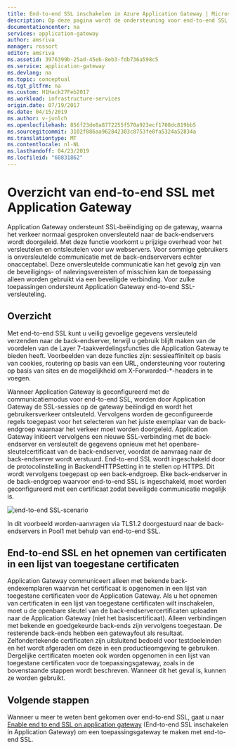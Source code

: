 ```yaml
---
title: End-to-end SSL inschakelen in Azure Application Gateway | Microsoft Docs
description: Op deze pagina wordt de ondersteuning voor end-to-end SSL in Application Gateway beschreven.
documentationcenter: na
services: application-gateway
author: amsriva
manager: rossort
editor: amsriva
ms.assetid: 3976399b-25ad-45eb-8eb3-fdb736a598c5
ms.service: application-gateway
ms.devlang: na
ms.topic: conceptual
ms.tgt_pltfrm: na
ms.custom: H1Hack27Feb2017
ms.workload: infrastructure-services
origin.date: 07/19/2017
ms.date: 04/15/2019
ms.author: v-junlch
ms.openlocfilehash: 856f23de8a8772255f570a923ecf1708dc819bb5
ms.sourcegitcommit: 3102f886aa962842303c8753fe8fa5324a52834a
ms.translationtype: MT
ms.contentlocale: nl-NL
ms.lasthandoff: 04/23/2019
ms.locfileid: "60831862"
---
```

# <a name="overview-of-end-to-end-ssl-with-application-gateway"></a>Overzicht van end-to-end SSL met Application Gateway

Application Gateway ondersteunt SSL-beëindiging op de gateway, waarna het verkeer normaal gesproken onversleuteld naar de back-endservers wordt doorgeleid. Met deze functie voorkomt u prijzige overhead voor het versleutelen en ontsleutelen voor uw webservers. Voor sommige gebruikers is onversleutelde communicatie met de back-endserververs echter onacceptabel. Deze onversleutelde communicatie kan het gevolg zijn van de beveiligings- of nalevingsvereisten of misschien kan de toepassing alleen worden gebruikt via een beveiligde verbinding. Voor zulke toepassingen ondersteunt Application Gateway end-to-end SSL-versleuteling.

## <a name="overview"></a>Overzicht

Met end-to-end SSL kunt u veilig gevoelige gegevens versleuteld verzenden naar de back-endserver, terwijl u gebruik blijft maken van de voordelen van de Layer 7-taakverdelingsfuncties die Application Gateway te bieden heeft. Voorbeelden van deze functies zijn: sessieaffiniteit op basis van cookies, routering op basis van een URL, ondersteuning voor routering op basis van sites en de mogelijkheid om X-Forwarded-\*-headers in te voegen.

Wanneer Application Gateway is geconfigureerd met de communicatiemodus voor end-to-end SSL, worden door Application Gateway de SSL-sessies op de gateway beëindigd en wordt het gebruikersverkeer ontsleuteld. Vervolgens worden de geconfigureerde regels toegepast voor het selecteren van het juiste exemplaar van de back-endgroep waarnaar het verkeer moet worden doorgeleid. Application Gateway initieert vervolgens een nieuwe SSL-verbinding met de back-endserver en versleutelt de gegevens opnieuw met het openbare-sleutelcertificaat van de back-endserver, voordat de aanvraag naar de back-endserver wordt verstuurd. End-to-end SSL wordt ingeschakeld door de protocolinstelling in BackendHTTPSetting in te stellen op HTTPS. Dit wordt vervolgens toegepast op een back-endgroep. Elke back-endserver in de back-endgroep waarvoor end-to-end SSL is ingeschakeld, moet worden geconfigureerd met een certificaat zodat beveiligde communicatie mogelijk is.

![end-to-end SSL-scenario][1]

In dit voorbeeld worden-aanvragen via TLS1.2 doorgestuurd naar de back-endservers in Pool1 met behulp van end-to-end SSL.

## <a name="end-to-end-ssl-and-whitelisting-of-certificates"></a>End-to-end SSL en het opnemen van certificaten in een lijst van toegestane certificaten

Application Gateway communiceert alleen met bekende back-endexemplaren waarvan het certificaat is opgenomen in een lijst van toegestane certificaten voor de Application Gateway. Als u het opnemen van certificaten in een lijst van toegestane certificaten wilt inschakelen, moet u de openbare sleutel van de back-endservercertificaten uploaden naar de Application Gateway (niet het basiscertificaat). Alleen verbindingen met bekende en goedgekeurde back-ends zijn vervolgens toegestaan. De resterende back-ends hebben een gatewayfout als resultaat. Zelfondertekende certificaten zijn uitsluitend bedoeld voor testdoeleinden en het wordt afgeraden om deze in een productieomgeving te gebruiken. Dergelijke certificaten moeten ook worden opgenomen in een lijst van toegestane certificaten voor de toepassingsgateway, zoals in de bovenstaande stappen wordt beschreven. Wanneer dit het geval is, kunnen ze worden gebruikt.

## <a name="next-steps"></a>Volgende stappen

Wanneer u meer te weten bent gekomen over end-to-end SSL, gaat u naar [Enable end to end SSL on application gateway](application-gateway-end-to-end-ssl-powershell.md) (End-to-end SSL inschakelen in Application Gateway) om een toepassingsgateway te maken met end-to-end SSL.

<!--Image references-->

[1]: ./media/application-gateway-backend-ssl/scenario.png

<!-- Update_Description: update metedata properties -->